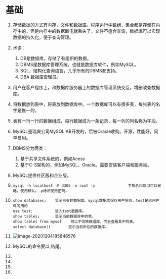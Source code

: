 # 基础

1. 存储数据的方式有内存，文件和数据库。程序运行中数组，集合都是存储在内存中的，但是内存中的数据断电就丢失了。文件不适合查询，数据库可以实现数据的持久化，便于查询管理。

2. 术语：

   1. DB是数据库，存储了有组织的数据。
   2. DBMS是数据库管理系统，也就是数据库软件，例如MySQL。
   3. SQL，结构化查询语言，几乎所有的DBMS都支持。
   4. DBA 数据库管理员。

3. 用户在客户程序上，和数据库服务器上的数据库管理系统交互，增删改查数据库。

4. 将数据放到表中，将表放到数据库中。一个数据库可以有很多表，每张表的名字是惟一的。

5. 表有一行一行的数据组成，每行数据成为一条记录，每一列的列名称为字段。

6. MySQL是瑞典公司MySQL AB开发的，后被Oracle收购。开源，性能好，简单易用。

7. DBMS分为两类：

   1. 基于共享文件系统的，例如Acess
   2. 基于C-S架构的，例如MySQL，Oracle。需要安装客户端和服务端。

8. MySQL提供社区版和企业版。

9. ```
   mysql -h localhost -P 3306 -u root -p               主机名和端口可以省略，使用默认。-p标识使用密码。
   ```

   

10. ```
    show databases;    显示已有的数据库。mysql数据库保存用户信息。test是给用户练习用的
    use test;          进入test数据库。
    show tables;       显示当前数据库中的表。
    show tables from mysql    可以不切换数据库，而去查看其中的表。
    select database()        显示当前所在的数据库。
    ```

11. ![image-20201204185846576](MySQL.assets/image-20201204185846576.png)

12. MySQL的命令要以;结尾。

13. 

14. 

20. 

21. 







